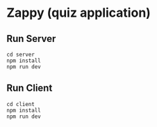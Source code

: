 # Zappy (quiz application)

## Run Server
```
cd server
npm install
npm run dev
```

## Run Client
```
cd client
npm install
npm run dev
```

